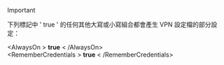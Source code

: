 >[!IMPORTANT]
>下列標記中 ' true ' 的任何其他大寫或小寫組合都會產生 VPN 設定檔的部分設定：
>
>\<AlwaysOn \> **true** \< /AlwaysOn><br>
>\<RememberCredentials \> **true** \< /RememberCredentials>